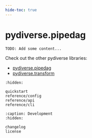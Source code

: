 ```yaml
---
hide-toc: true
---
```


# pydiverse.pipedag

```{note}
TODO: Add some content...
```

Check out the other pydiverse libraries:
- [pydiverse.pipedag](https://github.com/pydiverse/pydiverse.pipedag/)
- [pydiverse.transform](https://github.com/pydiverse/pydiverse.transform/)



[//]: # (Contents of the Sidebar)

```{toctree}
:hidden:

quickstart
reference/config
reference/api
reference/cli
```

```{toctree}
:caption: Development
:hidden:

changelog
license